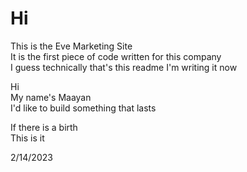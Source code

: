 # Hi

This is the Eve Marketing Site<br />
It is the first piece of code written for this company<br />
I guess technically that's this readme I'm writing it now<br />

Hi<br />
My name's Maayan<br />
I'd like to build something that lasts<br />

If there is a birth<br />
This is it<br />

2/14/2023
